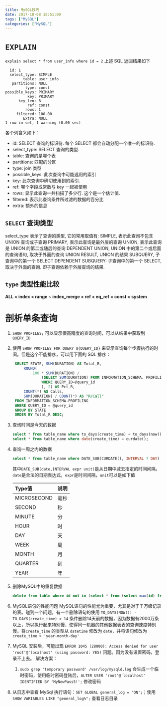 ```yaml
---
title: MySQL技巧
date: 2017-10-08 18:51:00
tags: ["MySQL"]
categories: ["MySQL"]
---
```


# `EXPLAIN`
`explain select * from user_info where id = 2` 上述 SQL 返回结果如下
```
  id: 1
  select_type: SIMPLE
        table: user_info
   partitions: NULL
         type: const
possible_keys: PRIMARY
          key: PRIMARY
      key_len: 8
          ref: const
         rows: 1
     filtered: 100.00
        Extra: NULL
1 row in set, 1 warning (0.00 sec)
```

各个列含义如下：
- id: SELECT 查询的标识符. 每个 SELECT 都会自动分配一个唯一的标识符.
- select_type: SELECT 查询的类型.
- table: 查询的是哪个表
- partitions: 匹配的分区
- type: join 类型
- possible_keys: 此次查询中可能选用的索引
- key: 此次查询中确切使用到的索引.
- ref: 哪个字段或常数与 key 一起被使用
- rows: 显示此查询一共扫描了多少行. 这个是一个估计值.
- filtered: 表示此查询条件所过滤的数据的百分比
- extra: 额外的信息

## `SELECT` 查询类型
select_type 表示了查询的类型, 它的常用取值有:
SIMPLE, 表示此查询不包含 UNION 查询或子查询
PRIMARY, 表示此查询是最外层的查询
UNION, 表示此查询是 UNION 的第二或随后的查询
DEPENDENT UNION, UNION 中的第二个或后面的查询语句, 取决于外面的查询
UNION RESULT, UNION 的结果
SUBQUERY, 子查询中的第一个 SELECT
DEPENDENT SUBQUERY: 子查询中的第一个 SELECT, 取决于外面的查询. 即子查询依赖于外层查询的结果.

## `type` 类型性能比较
**ALL < index < range ~ index_merge < ref < eq_ref < const < system**


# 剖析单条查询
1. `SHOW PROFILES;` 可以显示很高精度的查询时间，可以从结果中获取到 `QUERY_ID`
2. 使用 `SHOW PROFILES FOR QUERY ${QUERY_ID}` 来显示查询每个步骤执行的时间。但是这个不能排序，可以用下面的 SQL 排序：
   ```sql
    SELECT STATE, SUM(DURATION) AS Total_R,
        ROUND(
            100 * SUM(DURATION) /
                (SELECT SUM(DURATION) FROM INFORMATION_SCHEMA. PROFILING 
                WHERE QUERY_ID=@query_id
                ), 2) AS Pct_R,
        COUNT(*) AS Calls,
        SUM(DURATION) / COUNT(*) AS "R/Call"
    FROM INFORMATION_SCHEMA.PROFILING
    WHERE QUERY_ID = @query_id
    GROUP BY STATE
    ORDER BY Total_R DESC;
   ```



3. 查询时间是今天的数据
    ```sql
    select * from table_name where to_days(create_time) = to_days(now());
    select * from table_name where date(create_time) = curdate();
    ```
    <!-- more -->
4. 查询一周之内的数据
    ```sql
    select * from table_name where DATE_SUB(CURDATE(), INTERVAL 7 DAY) <= date(create_time);
    ```
    其中`DATE_SUB(date,INTERVAL expr unit)`是从日期中减去指定的时间间隔，`date`是合法的日期表达式，`expr`是时间间隔，`unit`可以是如下值

    Type值| 说明
    :-----|:--------
    MICROSECOND   | 毫秒
    SECOND        | 秒
    MINUTE        | 分 
    HOUR          | 时
    DAY           | 天
    WEEK          | 周
    MONTH         | 月
    QUARTER       | 刻
    YEAR          | 年

5. 删除MySQL中的重复数据
    ```sql
    delete from table where id not in (select * from (select max(id) from table group by duplicate having count(duplicate) > 1) as b) and id in (select * from (select id from table group by duplicate having count(duplicate) > 1) as c);
    ```

6. MySQL语句的性能问题
    MySQL语句的性能尤为重要，尤其是对于千万级记录的表。碰到一个问题，有一个删除语句的使用 `TO_DAYS(NOW()) - TO_DAYS(create_time) > 14` 条件删除14天前的数据，因为数据有2000万条以上，所以执行起来特别慢，使得同一机器的其他数据表表的查询速度特别慢。将`create_time` 的类型从 `datetime` 修改为 `date`，并将语句修改为 `create_time > 'year-month-day'`

7. MySQL 安装后，可能出现 `ERROR 1045 (28000): Access denied for user 'root'@'localhost' (using password: YES)` 问题。因为没有设置密码，登录不上去。
   解决方案：
   1. `sudo grep 'temporary password' /var/log/mysqld.log` 会生成一个临时密码，使用临时密码登陆后，`ALTER USER 'root'@'localhost' IDENTIFIED BY 'MyNewPass5!';` 修改密码

8. 从日志中查看 MySql 执行语句：`SET GLOBAL general_log = 'ON';`；使用 `SHOW VARIABLES LIKE "general_log%";` 查看日志目录